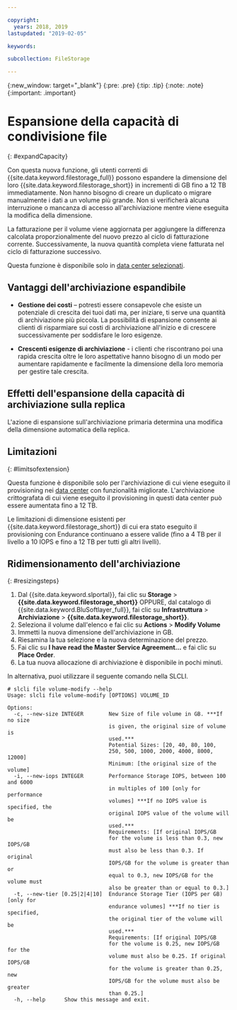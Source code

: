 ```yaml
---

copyright:
  years: 2018, 2019
lastupdated: "2019-02-05"

keywords:

subcollection: FileStorage

---
```

{:new_window: target="_blank"}
{:pre: .pre}
{:tip: .tip}
{:note: .note}
{:important: .important}

# Espansione della capacità di condivisione file
{: #expandCapacity}

Con questa nuova funzione, gli utenti correnti di {{site.data.keyword.filestorage_full}} possono espandere la dimensione del loro {{site.data.keyword.filestorage_short}} in incrementi di GB fino a 12 TB immediatamente. Non hanno bisogno di creare un duplicato o migrare manualmente i dati a un volume più grande. Non si verificherà alcuna interruzione o mancanza di accesso all'archiviazione mentre viene eseguita la modifica della dimensione.

La fatturazione per il volume viene aggiornata per aggiungere la differenza calcolata proporzionalmente del nuovo prezzo al ciclo di fatturazione corrente. Successivamente, la nuova quantità completa viene fatturata nel ciclo di fatturazione successivo.

Questa funzione è disponibile solo in [data center selezionati](/docs/infrastructure/FileStorage?topic=FileStorage-news).

## Vantaggi dell'archiviazione espandibile

- **Gestione dei costi** – potresti essere consapevole che esiste un potenziale di crescita dei tuoi dati ma, per iniziare, ti serve una quantità di archiviazione più piccola. La possibilità di espansione consente ai clienti di risparmiare sui costi di archiviazione all'inizio e di crescere successivamente per soddisfare le loro esigenze.  

- **Crescenti esigenze di archiviazione** - i clienti che riscontrano poi una rapida crescita oltre le loro aspettative hanno bisogno di un modo per aumentare rapidamente e facilmente la dimensione della loro memoria per gestire tale crescita.

## Effetti dell'espansione della capacità di archiviazione sulla replica

L'azione di espansione sull'archiviazione primaria determina una modifica della dimensione automatica della replica.

## Limitazioni
{: #limitsofextension}

Questa funzione è disponibile solo per l'archiviazione di cui viene eseguito il provisioning nei [data center](/docs/infrastructure/FileStorage?topic=FileStorage-news) con funzionalità migliorate. L'archiviazione crittografata di cui viene eseguito il provisioning in questi data center può essere aumentata fino a 12 TB.

Le limitazioni di dimensione esistenti per {{site.data.keyword.filestorage_short}} di cui era stato eseguito il provisioning con Endurance continuano a essere valide (fino a 4 TB per il livello a 10 IOPS e fino a 12 TB per tutti gli altri livelli).

## Ridimensionamento dell'archiviazione
{: #resizingsteps}

1. Dal {{site.data.keyword.slportal}}, fai clic su **Storage** > **{{site.data.keyword.filestorage_short}}** OPPURE, dal catalogo di {{site.data.keyword.BluSoftlayer_full}}, fai clic su **Infrastruttura** > **Archiviazione** > **{{site.data.keyword.filestorage_short}}**.
2. Seleziona il volume dall'elenco e fai clic su **Actions** > **Modify Volume**
3. Immetti la nuova dimensione dell'archiviazione in GB.
4. Riesamina la tua selezione e la nuova determinazione del prezzo.
5. Fai clic su **I have read the Master Service Agreement...** e fai clic su **Place Order**.
6. La tua nuova allocazione di archiviazione è disponibile in pochi minuti.

In alternativa, puoi utilizzare il seguente comando nella SLCLI.
```
# slcli file volume-modify --help
Usage: slcli file volume-modify [OPTIONS] VOLUME_ID

Options:
  -c, --new-size INTEGER        New Size of file volume in GB. ***If no size
                                is given, the original size of volume is
                                used.***
                                Potential Sizes: [20, 40, 80, 100,
                                250, 500, 1000, 2000, 4000, 8000, 12000]
                                Minimum: [the original size of the volume]
  -i, --new-iops INTEGER        Performance Storage IOPS, between 100 and 6000
                                in multiples of 100 [only for performance
                                volumes] ***If no IOPS value is specified, the
                                original IOPS value of the volume will be
                                used.***
                                Requirements: [If original IOPS/GB
                                for the volume is less than 0.3, new IOPS/GB
                                must also be less than 0.3. If original
                                IOPS/GB for the volume is greater than or
                                equal to 0.3, new IOPS/GB for the volume must
                                also be greater than or equal to 0.3.]
  -t, --new-tier [0.25|2|4|10]  Endurance Storage Tier (IOPS per GB) [only for
                                endurance volumes] ***If no tier is specified,
                                the original tier of the volume will be
                                used.***
                                Requirements: [If original IOPS/GB
                                for the volume is 0.25, new IOPS/GB for the
                                volume must also be 0.25. If original IOPS/GB
                                for the volume is greater than 0.25, new
                                IOPS/GB for the volume must also be greater
                                than 0.25.]
  -h, --help      Show this message and exit.
```
